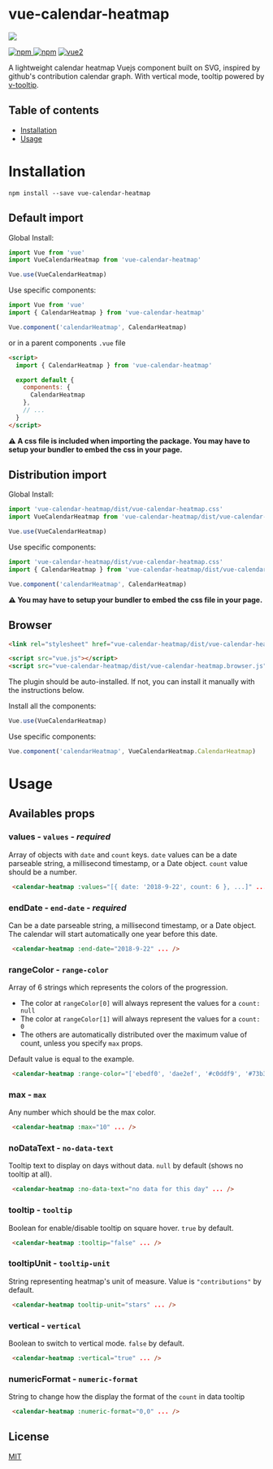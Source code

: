 # vue-calendar-heatmap

![](https://i.imgur.com/ntYYTKX.png)

[![npm](https://img.shields.io/npm/v/vue-calendar-heatmap.svg) ![npm](https://img.shields.io/npm/dm/vue-calendar-heatmap.svg)](https://www.npmjs.com/package/vue-calendar-heatmap)
[![vue2](https://img.shields.io/badge/vue-2.x-brightgreen.svg)](https://vuejs.org/)

A lightweight calendar heatmap Vuejs component built on SVG, inspired by github's contribution calendar graph. With vertical mode, tooltip powered by [v-tooltip](https://github.com/Akryum/v-tooltip).

## Table of contents

- [Installation](#installation)
- [Usage](#usage)

# Installation

```
npm install --save vue-calendar-heatmap
```

## Default import

Global Install:

```javascript
import Vue from 'vue'
import VueCalendarHeatmap from 'vue-calendar-heatmap'

Vue.use(VueCalendarHeatmap)
```

Use specific components:

```javascript
import Vue from 'vue'
import { CalendarHeatmap } from 'vue-calendar-heatmap'

Vue.component('calendarHeatmap', CalendarHeatmap)
```

or in a parent components `.vue` file

```html
<script>
  import { CalendarHeatmap } from 'vue-calendar-heatmap'

  export default {
    components: {
      CalendarHeatmap
    },
    // ...
  }
</script>
```

**⚠️ A css file is included when importing the package. You may have to setup your bundler to embed the css in your page.**

## Distribution import

Global Install:

```javascript
import 'vue-calendar-heatmap/dist/vue-calendar-heatmap.css'
import VueCalendarHeatmap from 'vue-calendar-heatmap/dist/vue-calendar-heatmap.common'

Vue.use(VueCalendarHeatmap)
```

Use specific components:

```javascript
import 'vue-calendar-heatmap/dist/vue-calendar-heatmap.css'
import { CalendarHeatmap } from 'vue-calendar-heatmap/dist/vue-calendar-heatmap.common'

Vue.component('calendarHeatmap', CalendarHeatmap)
```

**⚠️ You may have to setup your bundler to embed the css file in your page.**

## Browser

```html
<link rel="stylesheet" href="vue-calendar-heatmap/dist/vue-calendar-heatmap.css"/>

<script src="vue.js"></script>
<script src="vue-calendar-heatmap/dist/vue-calendar-heatmap.browser.js"></script>
```

The plugin should be auto-installed. If not, you can install it manually with the instructions below.

Install all the components:

```javascript
Vue.use(VueCalendarHeatmap)
```

Use specific components:

```javascript
Vue.component('calendarHeatmap', VueCalendarHeatmap.CalendarHeatmap)
```

# Usage

## Availables props

### **values** - `values` - _required_
Array of objects with `date` and `count` keys. `date` values can be a date parseable string, a millisecond timestamp, or a Date object. `count` value should be a number.
``` html
 <calendar-heatmap :values="[{ date: '2018-9-22', count: 6 }, ...]" ... />
```
### **endDate** - `end-date` - _required_
Can be a date parseable string, a millisecond timestamp, or a Date object. The calendar will start automatically one year before this date.
``` html
 <calendar-heatmap :end-date="2018-9-22" ... />
```

### **rangeColor** - `range-color`
Array of 6 strings which represents the colors of the progression.

- The color at `rangeColor[0]` will always represent the values for a `count: null`
- The color at `rangeColor[1]` will always represent the values for a `count: 0`
- The others are automatically distributed over the maximum value of count, unless you specify `max` props.

Default value is equal to the example.

``` html
 <calendar-heatmap :range-color="['ebedf0', 'dae2ef', '#c0ddf9', '#73b3f3', '#3886e1', '#17459e']" ... />
```

### **max** - `max`
Any number which should be the max color.
``` html
 <calendar-heatmap :max="10" ... />
```

### **noDataText** - `no-data-text`
Tooltip text to display on days without data. `null` by default (shows no tooltip at all).
``` html
 <calendar-heatmap :no-data-text="no data for this day" ... />
```

### **tooltip** - `tooltip`
Boolean for enable/disable tooltip on square hover. `true` by default.
``` html
 <calendar-heatmap :tooltip="false" ... />
```
### **tooltipUnit** - `tooltip-unit`
String representing heatmap's unit of measure. Value is `"contributions"` by default.
``` html
 <calendar-heatmap tooltip-unit="stars" ... />
```

### **vertical** - `vertical`
Boolean to switch to vertical mode. `false` by default.
``` html
 <calendar-heatmap :vertical="true" ... />
```

### **numericFormat** - `numeric-format`
String to change how the display the format of the `count` in data tooltip
``` html
 <calendar-heatmap :numeric-format="0,0" ... />
```

## License

[MIT](http://opensource.org/licenses/MIT)
